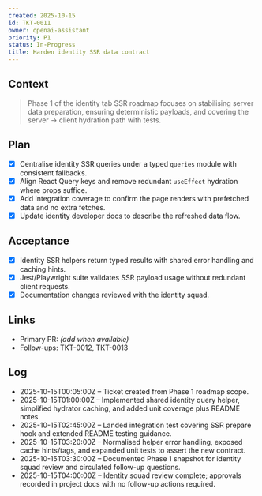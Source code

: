 ```yaml
---
created: 2025-10-15
id: TKT-0011
owner: openai-assistant
priority: P1
status: In-Progress
title: Harden identity SSR data contract
---
```


## Context

> Phase 1 of the identity tab SSR roadmap focuses on stabilising server data preparation, ensuring deterministic payloads, and covering the server → client hydration path with tests.

## Plan

- [x] Centralise identity SSR queries under a typed `queries` module with consistent fallbacks.
- [x] Align React Query keys and remove redundant `useEffect` hydration where props suffice.
- [x] Add integration coverage to confirm the page renders with prefetched data and no extra fetches.
- [x] Update identity developer docs to describe the refreshed data flow.

## Acceptance

- [x] Identity SSR helpers return typed results with shared error handling and caching hints.
- [x] Jest/Playwright suite validates SSR payload usage without redundant client requests.
- [x] Documentation changes reviewed with the identity squad.

## Links

- Primary PR: _(add when available)_
- Follow-ups: TKT-0012, TKT-0013

## Log

- 2025-10-15T00:05:00Z – Ticket created from Phase 1 roadmap scope.
- 2025-10-15T01:00:00Z – Implemented shared identity query helper, simplified hydrator caching, and added unit coverage plus README notes.
- 2025-10-15T02:45:00Z – Landed integration test covering SSR prepare hook and extended README testing guidance.
- 2025-10-15T03:20:00Z – Normalised helper error handling, exposed cache hints/tags, and expanded unit tests to assert the new contract.
- 2025-10-15T03:30:00Z – Documented Phase 1 snapshot for identity squad review and circulated follow-up questions.
- 2025-10-15T04:00:00Z – Identity squad review complete; approvals recorded in project docs with no follow-up actions required.
